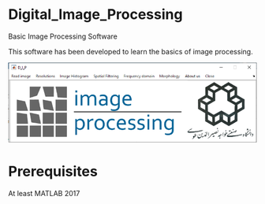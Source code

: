 # Digital_Image_Processing

Basic Image Processing Software

This software has been developed to learn the basics of image processing.

![Screenshot](Capture.PNG)


# Prerequisites
At least MATLAB 2017

